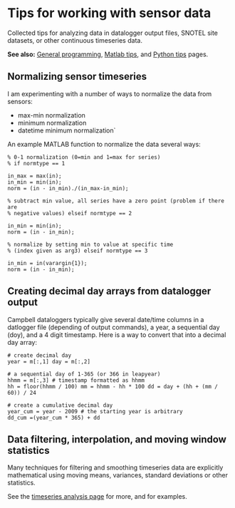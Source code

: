 # Tips for working with sensor data

Collected tips for analyzing data in datalogger output files, SNOTEL
site datasets, or other continuous timeseries data.

 **See also:** [General programming](computing/comp_programming.md),
        [Matlab tips](computing/comp_matlabtips.md), and [Python
        tips](computing/comp_pythontips.md) pages.

## Normalizing sensor timeseries

I am experimenting with a number of ways to normalize the data from
sensors:

* max-min normalization
* minimum normalization
* datetime minimum normalization`

An example MATLAB function to normalize the data several ways:

~~~{.matlab}
% 0-1 normalization (0=min and 1=max for series)
% if normtype == 1

in_max = max(in);
in_min = min(in);
norm = (in - in_min)./(in_max-in_min);

% subtract min value, all series have a zero point (problem if there are
% negative values) elseif normtype == 2

in_min = min(in);
norm = (in - in_min);

% normalize by setting min to value at specific time
% (index given as arg3) elseif normtype == 3

in_min = in(varargin{1});
norm = (in - in_min);
~~~

## Creating decimal day arrays from datalogger output

Campbell dataloggers typically give several date/time columns in a
datlogger file (depending of output commands), a year, a sequential day
(doy), and a 4 digit timestamp. Here is a way to convert that into a
decimal day array:

~~~{.python}
# create decimal day
year = m[:,1] day = m[:,2]

# a sequential day of 1-365 (or 366 in leapyear)
hhmm = m[:,3] # timestamp formatted as hhmm
hh = floor(hhmm / 100) mm = hhmm - hh * 100 dd = day + (hh + (mm / 60)) / 24

# create a cumulative decimal day
year_cum = year - 2009 # the starting year is arbitrary
dd_cum =(year_cum * 365) + dd
~~~

## Data filtering, interpolation, and moving window statistics

Many techniques for filtering and smoothing timeseries data are
explicitly mathematical using moving means, variances, standard
deviations or other statistics.

See the [timeseries analysis page](/math/math_timeseries.md) for more,
and for examples.

